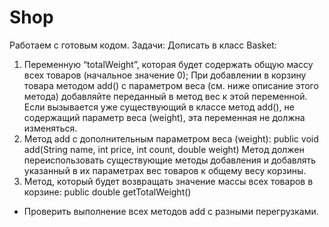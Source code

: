 # Shop
Работаем с готовым кодом.
Задачи:
Дописать в класс Basket:
1) Переменную “totalWeight”, которая будет содержать общую массу всех товаров (начальное значение 0);
При добавлении в корзину товара методом add() с параметром веса (см. ниже описание этого метода) добавляйте переданный в метод вес к этой переменной.
Если вызывается уже существующий в классе метод add(), не содержащий параметр веса (weight), эта переменная не должна изменяться.
2) Метод add с дополнительным параметром веса (weight): public void add(String name, int price, int count, double weight)
Метод должен переиспользовать существующие методы добавления и добавлять указанный в их параметрах вес товаров к общему весу корзины.
3) Метод, который будет возвращать значение массы всех товаров в корзине: public double getTotalWeight()

- Проверить выполнение всех методов add с разными перегрузками.
